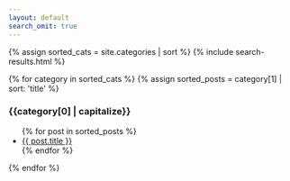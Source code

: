 ```yaml
---
layout: default
search_omit: true
---
```


{% assign sorted_cats = site.categories | sort %}
{% include search-results.html %}

<div id="content-container">
  <div class="row">
  {% for category in sorted_cats %}
    {% assign sorted_posts = category[1] | sort: 'title' %}
    <div class="col-md-6">
      <h3 id="{{category[0] | uri_escape | downcase }}">{{category[0] | capitalize}}</h3>
      <ul>
        {% for post in sorted_posts %}
        <li><a href="{{ site.baseurl }}{{ post.url }}">{{ post.title }}</a></li>
        {% endfor %}
      </ul>
    </div>
  {% endfor %}
  </div>
</div>
